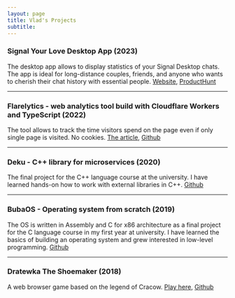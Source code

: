 ```yaml
---
layout: page
title: Vlad's Projects
subtitle: 
---
```


### Signal Your Love Desktop App (2023)

The desktop app allows to display statistics of your Signal Desktop chats. The app is ideal for long-distance couples, friends, and anyone who wants to cherish their chat history with essential people. [Website](https://signalyourlove.app/), [ProductHunt](https://www.producthunt.com/products/signal-your-love)

---

### Flarelytics - web analytics tool build with Cloudflare Workers and TypeScript (2022)

The tool allows to track the time visitors spend on the page even if only single page is visited. No cookies. [The article](https://vmois.dev/build-web-analytics-project-from-scratch/), [Github](https://github.com/VMois/flarelytics)

---

### Deku - C++ library for microservices (2020)

The final project for the C++ language course at the university. I have learned hands-on how to work with external libraries in C++. [Github](https://github.com/VMois/deku)

---

### BubaOS - Operating system from scratch (2019)

The OS is written in Assembly and C for x86 architecture as a final project for the C language course in my first year at university. I have learned the basics of building an operating system and grew interested in low-level programming. [Github](https://github.com/VMois/buba-os)

---

### Dratewka The Shoemaker (2018)

A web browser game based on the legend of Cracow. [Play here](https://vmois.dev/dratewka/), [Github](https://github.com/VMois/dratewka)
